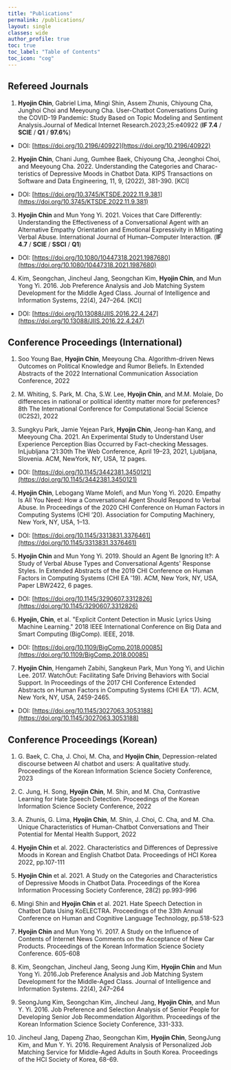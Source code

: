 ```yaml
---
title: "Publications"
permalink: /publications/
layout: single
classes: wide
author_profile: true
toc: true
toc_label: "Table of Contents"
toc_icon: "cog"
---
```


## Refereed Journals
1.  **Hyojin Chin**, Gabriel Lima, Mingi Shin, Assem Zhunis, Chiyoung Cha, Junghoi Choi and Meeyoung Cha. User-Chatbot Conversations During the COVID-19 Pandemic: Study Based on Topic Modeling and Sentiment Analysis.Journal of Medical Internet Research.2023;25:e40922 (**IF 7.4** / **SCIE** / **Q1** / **97.6%**) <br>
- DOI: [https://doi.org/10.2196/40922](https://doi.org/10.2196/40922)

2. **Hyojin Chin**, Chani Jung, Gumhee Baek, Chiyoung Cha, Jeonghoi Choi, and Meeyoung Cha. 2022. Understanding the Categories and Charac-
teristics of Depressive Moods in Chatbot Data. KIPS Transactions on Software and Data Engineering, 11, 9, (2022), 381-390. [KCI]
- DOI: [https://doi.org/10.3745/KTSDE.2022.11.9.381](https://doi.org/10.3745/KTSDE.2022.11.9.381)

3. **Hyojin Chin** and Mun Yong Yi. 2021. Voices that Care Differently: Understanding the Effectiveness of a Conversational Agent with an Alternative Empathy
Orientation and Emotional Expressivity in Mitigating Verbal Abuse. International Journal of Human–Computer Interaction. (**IF 4.7** / **SCIE** / **SSCI** / **Q1**) <br>
- DOI: [https://doi.org/10.1080/10447318.2021.1987680](https://doi.org/10.1080/10447318.2021.1987680)

4. Kim, Seongchan, Jincheul Jang, Seongchan Kim, **Hyojin Chin**, and Mun Yong Yi. 2016. Job Preference Analysis and Job Matching System Development for the Middle Aged Class. Journal of Intelligence and Information Systems, 22(4), 247–264. [KCI] <br> 
- DOI: [https://doi.org/10.13088/JIIS.2016.22.4.247](https://doi.org/10.13088/JIIS.2016.22.4.247)

## Conference Proceedings (International) 
1. Soo Young Bae, **Hyojin Chin**, Meeyoung Cha. Algorithm-driven News Outcomes on Political Knowledge and Rumor Beliefs. In Extended Abstracts of the 2022 International Communication Association Conference, 2022

2. M. Whiting, S. Park, M. Cha, S.W. Lee, **Hyojin Chin**, and M.M. Molaie, Do differences in national or political identity matter more for preferences? 8th The International Conference for Computational Social Science (IC2S2), 2022
 
3. Sungkyu Park, Jamie Yejean Park, **Hyojin Chin**, Jeong-han Kang, and Meeyoung Cha. 2021. An Experimental Study to Understand User Experience
Perception Bias Occurred by Fact-checking Messages. InLjubljana ’21:30th The Web Conference, April 19–23, 2021, Ljubljana, Slovenia. ACM, NewYork, NY, USA, 12 pages.<br> 
- DOI: [https://doi.org/10.1145/3442381.3450121](https://doi.org/10.1145/3442381.3450121)

4. **Hyojin Chin**, Lebogang Wame Molefi, and Mun Yong Yi. 2020. Empathy Is All You Need: How a Conversational Agent Should Respond to Verbal Abuse. In Proceedings of the 2020 CHI Conference on Human Factors in Computing Systems (CHI ’20). Association for Computing Machinery, New York, NY, USA, 1–13.<br>
- DOI: [https://doi.org/10.1145/3313831.3376461](https://doi.org/10.1145/3313831.3376461)

5. **Hyojin Chin** and Mun Yong Yi. 2019. Should an Agent Be Ignoring It?: A Study of Verbal Abuse Types and Conversational Agents' Response Styles. In Extended Abstracts of the 2019 CHI Conference on Human Factors in Computing Systems (CHI EA '19). ACM, New York, NY, USA, Paper LBW2422, 6 pages.<br>
- DOI: [https://doi.org/10.1145/3290607.3312826](https://doi.org/10.1145/3290607.3312826)

6. **Hyojin, Chin**, et al. "Explicit Content Detection in Music Lyrics Using Machine Learning." 2018 IEEE International Conference on Big Data and Smart Computing (BigComp). IEEE, 2018. <br>
- DOI: [https://doi.org/10.1109/BigComp.2018.00085](https://doi.org/10.1109/BigComp.2018.00085)

7. **Hyojin Chin**, Hengameh Zabihi, Sangkeun Park, Mun Yong Yi, and Uichin Lee. 2017. WatchOut: Facilitating Safe Driving Behaviors with Social Support. In Proceedings of the 2017 CHI Conference Extended Abstracts on Human Factors in Computing Systems (CHI EA '17). ACM, New York, NY, USA, 2459-2465. <br>
- DOI: [https://doi.org/10.1145/3027063.3053188](https://doi.org/10.1145/3027063.3053188)

## Conference Proceedings (Korean)
1. G. Baek, C. Cha, J. Choi, M. Cha, and **Hyojin Chin**, Depression-related discourse between AI chatbot and users: A qualitative study. Proceedings of the Korean Information Science Society Conference, 2023

2. C. Jung, H. Song, **Hyojin Chin**, M. Shin, and M. Cha, Contrastive Learning for Hate Speech Detection. Proceedings of the Korean Information Science Society Conference,  2022

3. A. Zhunis, G. Lima, **Hyojin Chin**, M. Shin, J. Choi, C. Cha, and M. Cha. Unique Characteristics of Human-Chatbot Conversations and Their Potential for Mental Health Support, 2022
   
4. **Hyojin Chin** et al. 2022. Characteristics and Differences of Depressive Moods in Korean and English Chatbot Data. Proceedings of HCI Korea 2022, pp.107-111

5. **Hyojin Chin** et al. 2021. A Study on the Categories and Characteristics of Depressive Moods in Chatbot Data. Proceedings of the Korea Information Processing Society Conference, 28(2) pp.993-996

6. Mingi Shin and **Hyojin Chin** et al. 2021. Hate Speech Detection in Chatbot Data Using KoELECTRA. Proceedings of the 33th Annual Conference on Human and Cognitive Language Technology, pp.518-523

7. **Hyojin Chin** and Mun Yong Yi. 2017. A Study on the Influence of Contents of Internet News Comments on the Acceptance of New Car Products. Proceedings of the Korean Information Science Society Conference. 605-608

8. Kim, Seongchan, Jincheul Jang, Seong Jung Kim, **Hyojin Chin** and Mun Yong Yi. 2016.Job Preference Analysis and Job Matching System Development for the Middle-Aged Class. Journal of Intelligence and Information Systems. 22(4), 247–264

9. SeongJung Kim, Seongchan Kim, Jincheul Jang, **Hyojin Chin**, and Mun Y. Yi. 2016. Job Preference and Selection Analysis of Senior People for Developing Senior Job Recommendation Algorithm. Proceedings of the Korean Information Science Society Conference, 331-333.

10. Jincheul Jang, Dapeng Zhao, Seongchan Kim, **Hyojin Chin**, SeongJung Kim, and Mun Y. Yi. 2016. Requirement Analysis of Personalized Job Matching Service for Middle-Aged Adults in South Korea. Proceedings of the HCI Society of Korea, 68-69.

